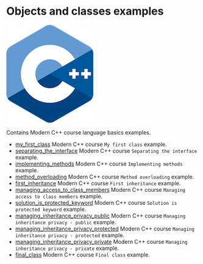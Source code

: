# Objects and classes examples

![logo](../../../docs/pictures/logo.png)

Contains Modern C++ course language basics examples.

* [my_first_class](my_first_class/README.md) Modern C++ course `My first class` example.
* [separating_the_interface](separating_the_interface/README.md) Modern C++ course `Separating the interface` example.
* [implementing_methods](implementing_methods/README.md) Modern C++ course `Implementing methods` example.
* [method_overloading](method_overloading/README.md) Modern C++ course `Method overloading` example.
* [first_inheritance](first_inheritance/README.md) Modern C++ course `First inheritance` example.
* [managing_access_to_class_members](managing_access_to_class_members/README.md) Modern C++ course `Managing access to class members` example.
* [solution_is_protected_keyword](solution_is_protected_keyword/README.md) Modern C++ course `Solution is protected keyword` example.
* [managing_inheritance_privacy_public](managing_inheritance_privacy_public/README.md) Modern C++ course `Managing inheritance privacy - public` example.
* [managing_inheritance_privacy_protected](managing_inheritance_privacy_protected/README.md) Modern C++ course `Managing inheritance privacy - protected` example.
* [managing_inheritance_privacy_private](managing_inheritance_privacy_private/README.md) Modern C++ course `Managing inheritance privacy - private` example.
* [final_class](final_class/README.md) Modern C++ course `Final class` example.
